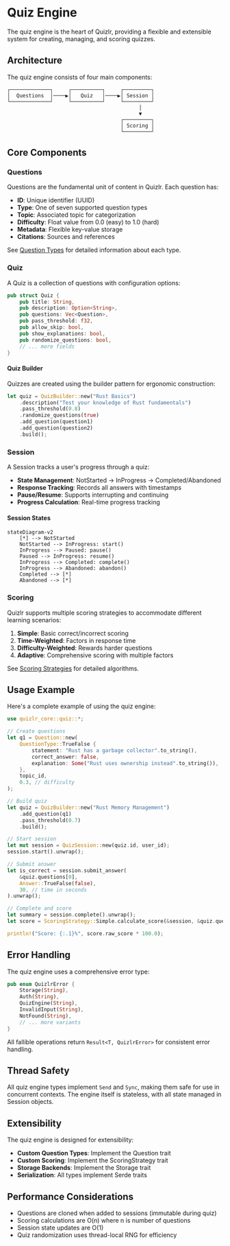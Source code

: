 # Quiz Engine

The quiz engine is the heart of Quizlr, providing a flexible and extensible system for creating, managing, and scoring quizzes.

## Architecture

The quiz engine consists of four main components:

```
┌─────────────┐     ┌──────────┐     ┌─────────┐
│  Questions  │────▶│   Quiz   │────▶│ Session │
└─────────────┘     └──────────┘     └─────────┘
                                           │
                                           ▼
                                     ┌─────────┐
                                     │ Scoring │
                                     └─────────┘
```

## Core Components

### Questions

Questions are the fundamental unit of content in Quizlr. Each question has:

- **ID**: Unique identifier (UUID)
- **Type**: One of seven supported question types
- **Topic**: Associated topic for categorization
- **Difficulty**: Float value from 0.0 (easy) to 1.0 (hard)
- **Metadata**: Flexible key-value storage
- **Citations**: Sources and references

See [Question Types](./question-types.md) for detailed information about each type.

### Quiz

A Quiz is a collection of questions with configuration options:

```rust
pub struct Quiz {
    pub title: String,
    pub description: Option<String>,
    pub questions: Vec<Question>,
    pub pass_threshold: f32,
    pub allow_skip: bool,
    pub show_explanations: bool,
    pub randomize_questions: bool,
    // ... more fields
}
```

#### Quiz Builder

Quizzes are created using the builder pattern for ergonomic construction:

```rust
let quiz = QuizBuilder::new("Rust Basics")
    .description("Test your knowledge of Rust fundamentals")
    .pass_threshold(0.8)
    .randomize_questions(true)
    .add_question(question1)
    .add_question(question2)
    .build();
```

### Session

A Session tracks a user's progress through a quiz:

- **State Management**: NotStarted → InProgress → Completed/Abandoned
- **Response Tracking**: Records all answers with timestamps
- **Pause/Resume**: Supports interrupting and continuing
- **Progress Calculation**: Real-time progress tracking

#### Session States

```mermaid
stateDiagram-v2
    [*] --> NotStarted
    NotStarted --> InProgress: start()
    InProgress --> Paused: pause()
    Paused --> InProgress: resume()
    InProgress --> Completed: complete()
    InProgress --> Abandoned: abandon()
    Completed --> [*]
    Abandoned --> [*]
```

### Scoring

Quizlr supports multiple scoring strategies to accommodate different learning scenarios:

1. **Simple**: Basic correct/incorrect scoring
2. **Time-Weighted**: Factors in response time
3. **Difficulty-Weighted**: Rewards harder questions
4. **Adaptive**: Comprehensive scoring with multiple factors

See [Scoring Strategies](./scoring-strategies.md) for detailed algorithms.

## Usage Example

Here's a complete example of using the quiz engine:

```rust
use quizlr_core::quiz::*;

// Create questions
let q1 = Question::new(
    QuestionType::TrueFalse {
        statement: "Rust has a garbage collector".to_string(),
        correct_answer: false,
        explanation: Some("Rust uses ownership instead".to_string()),
    },
    topic_id,
    0.3, // difficulty
);

// Build quiz
let quiz = QuizBuilder::new("Rust Memory Management")
    .add_question(q1)
    .pass_threshold(0.7)
    .build();

// Start session
let mut session = QuizSession::new(quiz.id, user_id);
session.start().unwrap();

// Submit answer
let is_correct = session.submit_answer(
    &quiz.questions[0],
    Answer::TrueFalse(false),
    30, // time in seconds
).unwrap();

// Complete and score
let summary = session.complete().unwrap();
let score = ScoringStrategy::Simple.calculate_score(&session, &quiz.questions);

println!("Score: {:.1}%", score.raw_score * 100.0);
```

## Error Handling

The quiz engine uses a comprehensive error type:

```rust
pub enum QuizlrError {
    Storage(String),
    Auth(String),
    QuizEngine(String),
    InvalidInput(String),
    NotFound(String),
    // ... more variants
}
```

All fallible operations return `Result<T, QuizlrError>` for consistent error handling.

## Thread Safety

All quiz engine types implement `Send` and `Sync`, making them safe for use in concurrent contexts. The engine itself is stateless, with all state managed in Session objects.

## Extensibility

The quiz engine is designed for extensibility:

- **Custom Question Types**: Implement the Question trait
- **Custom Scoring**: Implement the ScoringStrategy trait
- **Storage Backends**: Implement the Storage trait
- **Serialization**: All types implement Serde traits

## Performance Considerations

- Questions are cloned when added to sessions (immutable during quiz)
- Scoring calculations are O(n) where n is number of questions
- Session state updates are O(1)
- Quiz randomization uses thread-local RNG for efficiency